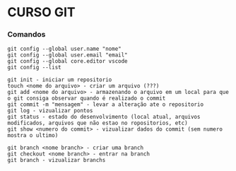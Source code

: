 # CURSO GIT

### Comandos
    
    git config --global user.name "nome"
    git config --global user.email "email"
    git config --global core.editor vscode
    git config --list

    git init - iniciar um repositorio
    touch <nome do arquivo> - criar um arquivo (???)
    git add <nome do arquivo> - armazenando o arquivo em um local para que o git consiga observar quando é realizado o commit
    git commit -m "mensagem" - levar a alteração ate o repositorio
    git log - vizualizar pontos
    git status - estado do desenvolvimento (local atual, arquivos modificados, arquivos que não estao no ropositorios, etc)
    git show <numero do commit> - vizualizar dados do commit (sem numero mostra o ultimo)

    git branch <nome branch> - criar uma branch
    git checkout <nome branch> - entrar na branch
    git branch - vizualizar branchs